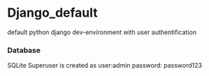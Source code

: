 # Django_default
default python django dev-environment with user authentification



### Database
SQLite
Superuser is created as user:admin password: password123